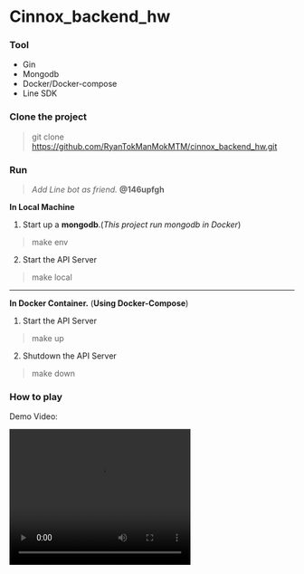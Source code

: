 # Cinnox_backend_hw
### Tool
* Gin
* Mongodb
* Docker/Docker-compose
* Line SDK

### Clone the project
> git clone https://github.com/RyanTokManMokMTM/cinnox_backend_hw.git

### Run
> *Add Line bot as friend.*  **@146upfgh**

**In Local Machine**  
1. Start up a **mongodb**.(*This project run mongodb in Docker*)
> make env

2. Start the API Server
> make local
---
**In Docker Container.** (**Using Docker-Compose**)  
1. Start the API Server
> make up
2. Shutdown the API Server
> make down


### How to play
Demo Video:  

<video width="320" height="240" controls>
    <source src="https://github.com/RyanTokManMokMTM/cinnox_backend_hw/resources/demo.mp4" type="video/mp4">
</video>
